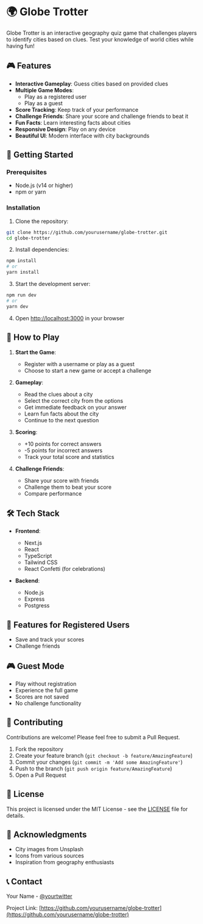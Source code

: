 # 🌍 Globe Trotter

Globe Trotter is an interactive geography quiz game that challenges players to identify cities based on clues. Test your knowledge of world cities while having fun!

## 🎮 Features

- **Interactive Gameplay**: Guess cities based on provided clues
- **Multiple Game Modes**:
  - Play as a registered user
  - Play as a guest
- **Score Tracking**: Keep track of your performance
- **Challenge Friends**: Share your score and challenge friends to beat it
- **Fun Facts**: Learn interesting facts about cities
- **Responsive Design**: Play on any device
- **Beautiful UI**: Modern interface with city backgrounds

## 🚀 Getting Started

### Prerequisites

- Node.js (v14 or higher)
- npm or yarn

### Installation

1. Clone the repository:
```bash
git clone https://github.com/yourusername/globe-trotter.git
cd globe-trotter
```

2. Install dependencies:
```bash
npm install
# or
yarn install
```

3. Start the development server:
```bash
npm run dev
# or
yarn dev
```

4. Open [http://localhost:3000](http://localhost:3000) in your browser

## 🎯 How to Play

1. **Start the Game**:
   - Register with a username or play as a guest
   - Choose to start a new game or accept a challenge

2. **Gameplay**:
   - Read the clues about a city
   - Select the correct city from the options
   - Get immediate feedback on your answer
   - Learn fun facts about the city
   - Continue to the next question

3. **Scoring**:
   - +10 points for correct answers
   - -5 points for incorrect answers
   - Track your total score and statistics

4. **Challenge Friends**:
   - Share your score with friends
   - Challenge them to beat your score
   - Compare performance

## 🛠️ Tech Stack

- **Frontend**:
  - Next.js
  - React
  - TypeScript
  - Tailwind CSS
  - React Confetti (for celebrations)

- **Backend**:
  - Node.js
  - Express
  - Postgress

## 📱 Features for Registered Users

- Save and track your scores
- Challenge friends

## 🎮 Guest Mode

- Play without registration
- Experience the full game
- Scores are not saved
- No challenge functionality

## 🤝 Contributing

Contributions are welcome! Please feel free to submit a Pull Request.

1. Fork the repository
2. Create your feature branch (`git checkout -b feature/AmazingFeature`)
3. Commit your changes (`git commit -m 'Add some AmazingFeature'`)
4. Push to the branch (`git push origin feature/AmazingFeature`)
5. Open a Pull Request

## 📝 License

This project is licensed under the MIT License - see the [LICENSE](LICENSE) file for details.

## 🙏 Acknowledgments

- City images from Unsplash
- Icons from various sources
- Inspiration from geography enthusiasts

## 📞 Contact

Your Name - [@yourtwitter](https://twitter.com/yourtwitter)

Project Link: [https://github.com/yourusername/globe-trotter](https://github.com/yourusername/globe-trotter) 